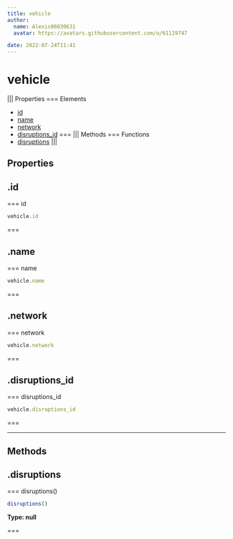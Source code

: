 ```yaml
---
title: vehicle
author:
  name: Alexis06030631
  avatar: https://avatars.githubusercontent.com/u/61119747

date: 2022-07-24T11:41
---
```


# vehicle

||| Properties
=== Elements
- [id](#id)
- [name](#name)
- [network](#network)
- [disruptions_id](#disruptions_id)
===
||| Methods
=== Functions
- [disruptions](#disruptions)
|||
## Properties
## .id

=== id




```javascript
vehicle.id
```
===

## .name

=== name




```javascript
vehicle.name
```
===

## .network

=== network




```javascript
vehicle.network
```
===

## .disruptions_id

=== disruptions_id




```javascript
vehicle.disruptions_id
```
===

---
## Methods
## .disruptions

=== disruptions()




```javascript
disruptions()
```
**Type: null**

===

